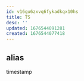 ```yaml
---
id: v16gu6zxvq6fykadkqx10hs
title: TS
desc: ''
updated: 1676544091281
created: 1676544077418
---
```

## alias
timestamp